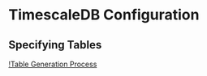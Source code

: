 # TimescaleDB Configuration

## Specifying Tables
[!Table Generation Process]("../../docs/diagrams/table_generation.png")
